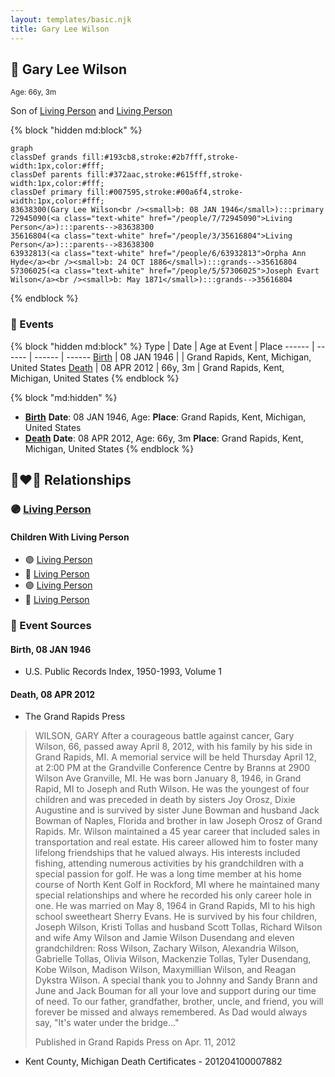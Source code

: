 ```yaml
---
layout: templates/basic.njk
title: Gary Lee Wilson
---
```

## 🔵 Gary Lee Wilson
<small>Age: 66y, 3m</small>

Son of [Living Person](/people/3/35616804) and [Living Person](/people/7/72945090)

{% block "hidden md:block" %}
```mermaid
graph
classDef grands fill:#193cb8,stroke:#2b7fff,stroke-width:1px,color:#fff;
classDef parents fill:#372aac,stroke:#615fff,stroke-width:1px,color:#fff;
classDef primary fill:#007595,stroke:#00a6f4,stroke-width:1px,color:#fff;
83638300(Gary Lee Wilson<br /><small>b: 08 JAN 1946</small>):::primary
72945090(<a class="text-white" href="/people/7/72945090">Living Person</a>):::parents-->83638300
35616804(<a class="text-white" href="/people/3/35616804">Living Person</a>):::parents-->83638300
63932813(<a class="text-white" href="/people/6/63932813">Orpha Ann Hyde</a><br /><small>b: 24 OCT 1886</small>):::grands-->35616804
57306025(<a class="text-white" href="/people/5/57306025">Joseph Evart Wilson</a><br /><small>b: May 1871</small>):::grands-->35616804
```
{% endblock %}

### 📆 Events

{% block "hidden md:block" %}
Type | Date | Age at Event | Place
------ | ------ | ------ | ------
[Birth](#event-event-2) | 08 JAN 1946 |  | Grand Rapids, Kent, Michigan, United States
[Death](#event-event-3) | 08 APR 2012 | 66y, 3m | Grand Rapids, Kent, Michigan, United States
{% endblock %}

{% block "md:hidden" %}
- **[Birth](#event-event-2)**
**Date**: 08 JAN 1946, Age:
**Place**: Grand Rapids, Kent, Michigan, United States
- **[Death](#event-event-3)**
**Date**: 08 APR 2012, Age: 66y, 3m
**Place**: Grand Rapids, Kent, Michigan, United States
{% endblock %}

## 👩‍❤️‍👨 Relationships

### 🟣 [Living Person](/people/5/5965529)

#### Children With Living Person
* 🟣 [Living Person](/people/1/18405039)
* 🔵 [Living Person](/people/3/35196216)
* 🟣 [Living Person](/people/4/44346188)
* 🔵 [Living Person](/people/4/45662906)
### 📰 Event Sources

#### <a id="event-event-2"></a> Birth, 08 JAN 1946
* U.S. Public Records Index, 1950-1993, Volume 1

#### <a id="event-event-3"></a> Death, 08 APR 2012
* The Grand Rapids Press
>   
  > WILSON, GARY After a courageous battle against cancer, Gary Wilson, 66, passed away April 8, 2012, with his family by his side in Grand Rapids, MI. A memorial service will be held Thursday April 12, at 2:00 PM at the Grandville Conference Centre by Branns at 2900 Wilson Ave Granville, MI. He was born January 8, 1946, in Grand Rapid, MI to Joseph and Ruth Wilson. He was the youngest of four children and was preceded in death by sisters Joy Orosz, Dixie Augustine and is survived by sister June Bowman and husband Jack Bowman of Naples, Florida and brother in law Joseph Orosz of Grand Rapids. Mr. Wilson maintained a 45 year career that included sales in transportation and real estate. His career allowed him to foster many lifelong friendships that he valued always. His interests included fishing, attending numerous activities by his grandchildren with a special passion for golf. He was a long time member at his home course of North Kent Golf in Rockford, MI where he maintained many special relationships and where he recorded his only career hole in one. He was married on May 8, 1964 in Grand Rapids, MI to his high school sweetheart Sherry Evans. He is survived by his four children, Joseph Wilson, Kristi Tollas and husband Scott Tollas, Richard Wilson and wife Amy Wilson and Jamie Wilson Dusendang and eleven grandchildren: Ross Wilson, Zachary Wilson, Alexandria Wilson, Gabrielle Tollas, Olivia Wilson, Mackenzie Tollas, Tyler Dusendang, Kobe Wilson, Madison Wilson, Maxymillian Wilson, and Reagan Dykstra Wilson. A special thank you to Johnny and Sandy Brann and June and Jack Bouman for all your love and support during our time of need. To our father, grandfather, brother, uncle, and friend, you will forever be missed and always remembered. As Dad would always say, "It's water under the bridge..."  
  >   
  > Published in Grand Rapids Press on Apr. 11, 2012
* Kent County, Michigan Death Certificates  - 201204100007882